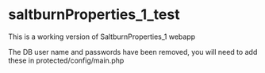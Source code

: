 saltburnProperties_1_test
=========================

This is a working version of SaltburnProperties_1 webapp 

The DB user name and passwords have been removed, you will need to add these in protected/config/main.php
